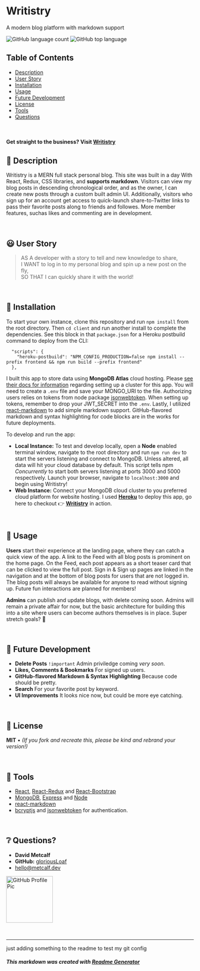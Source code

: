 # Writistry

A modern blog platform with markdown support

![GitHub language count](https://img.shields.io/github/languages/count/gloriousLoaf/Writistry)
![GitHub top language](https://img.shields.io/github/languages/top/gloriousLoaf/Writistry)

## Table of Contents

- [Description](#-description)
- [User Story](#-user-story)
- [Installation](#-installation)
- [Usage](#-usage)
- [Future Development](#-future-development)
- [License](#-license)
- [Tools](#-tools)
- [Questions](#-questions)
<p>&nbsp;</p>

#### Get straight to the business? **Visit** [Writistry](http://writistry.herokuapp.com/)

## 📝 Description

Writistry is a MERN full stack personal blog. This site was built in a day With
React, Redux, CSS libraries, and **supports markdown**. Visitors can view my
blog posts in descending chronological order, and as the owner, I can create new
posts through a custom built admin UI. Additionally, visitors who sign up for an
account get access to quick-launch share-to-Twitter links to pass their favorite
posts along to friends and followes. More member features, suchas likes and
commenting are in development.

<p>&nbsp;</p>

## 😃 User Story

> AS A developer with a story to tell and new knowledge to share,  
> I WANT to log in to my personal blog and spin up a new post on the fly,  
> SO THAT I can quickly share it with the world!

<p>&nbsp;</p>

## 💾 Installation

To start your own instance, clone this repository and run `npm install` from the
root directory. Then `cd client` and run another install to complete the
dependencies. See this block in that `package.json` for a Heroku postbuild
command to deploy from the CLI:

```
  "scripts": {
    "heroku-postbuild": "NPM_CONFIG_PRODUCTION=false npm install --prefix frontend && npm run build --prefix frontend"
  },
```

I built this app to store data using **MongoDB Atlas** cloud hosting. Please
[see their docs for information](https://docs.atlas.mongodb.com/) regarding
setting up a cluster for this app. You will need to create a `.env` file and
save your MONGO_URI to the file. Authorizing users relies on tokens from node
package [jsonwebtoken](https://www.npmjs.com/package/jsonwebtoken). When setting
up tokens, remember to drop your JWT_SECRET into the `.env`. Lastly, I utilized
[react-markdown](https://www.npmjs.com/package/react-markdown) to add simple
markdown support. GitHub-flavored markdown and syntax highlighting for code
blocks are in the works for future deployments.

To develop and run the app:

- **Local Instance:** To test and develop locally, open a **Node** enabled
  terminal window, navigate to the root directory and run `npm run dev` to start
  the servers listening and connect to MongoDB. Unless altered, all data will
  hit your cloud database by default. This script tells npm _Concurrently_ to
  start both servers listening at ports 3000 and 5000 respectively. Launch your
  browser, navigate to `localhost:3000` and begin using Writistry!
- **Web Instance:** Connect your MongoDB cloud cluster to you preferred cloud
platform for website hosting. I used **[Heroku](https://devcenter.heroku.com/)**
to deploy this app, go here to checkout 👉
**[Writistry](https://writistry.herokuapp.com/)** in action.
<p>&nbsp;</p>

## 📲 Usage

**Users** start their experience at the landing page, where they can catch a
quick view of the app. A link to the Feed with all blog posts is prominent on
the home page. On the Feed, each post appears as a short teaser card that can be
clicked to view the full post. Sign in & Sign up pages are linked in the
navigation and at the bottom of blog posts for users that are not logged in. The
blog posts will always be available for anyone to read without signing up.
Future fun interactions are planned for members!

**Admins** can publish and update blogs, with delete coming soon. Admins will
remain a private affair for now, but the basic architecture for building this
into a site where users can become authors themselves is in place. Super stretch
goals? 🤔

<p>&nbsp;</p>

## 🔮 Future Development

- **Delete Posts** `!important` Admin priviledge coming _very soon_.
- **Likes, Comments & Bookmarks** For signed up users.
- **GitHub-flavored Markdown & Syntax Highlighting** Because code should be
  pretty.
- **Search** For your favorite post by keyword.
- **UI Improvements** It looks nice now, but could be more eye catching.
<p>&nbsp;</p>

## 📜 License

**MIT** • _(If you fork and recreate this, please be kind and rebrand your
version!)_

<p>&nbsp;</p>

## 🔨 Tools

- [React](https://reactjs.org/), [React-Redux](https://react-redux.js.org/) and
  [React-Bootstrap](https://react-bootstrap.github.io/)
- [MongoDB](https://www.mongodb.com/), [Express](https://expressjs.com/) and
  [Node](https://nodejs.org/)
- [react-markdown](https://www.npmjs.com/package/react-markdown)
- [bcryptjs](https://www.npmjs.com/package/bcryptjs) and
[jsonwebtoken](https://www.npmjs.com/package/jsonwebtoken) for authentication.
<p>&nbsp;</p>

## ❔ Questions?

- **David Metcalf**
- **GitHub:** [gloriousLoaf](https://github.com/gloriousLoaf)
- <hello@metcalf.dev>

<img src="https://github.com/gloriousLoaf.png" alt="GitHub Profile Pic" width="125" height="125">
<p>&nbsp;</p>

---

just adding something to the readme to test my git config

##### This markdown was created with [Readme Generator](https://github.com/gloriousLoaf/Readme-Generator)
